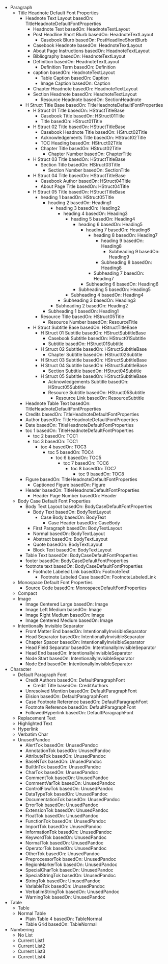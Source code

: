 * Paragraph
  * Title Headnote Default Font Properties   
    * Headnote Text Layout basedOn: TitleHeadnoteDefaultFontProperties  
      * Headnote Text basedOn: HeadnoteTextLayout  
      * Post Headline Short Blurb basedOn: HeadnoteTextLayout  
        * Casebook Blurb basedOn: PostHeadlineShortBlurb  
      * Casebook Headnote basedOn: HeadnoteTextLayout  
      * About Page Instructions basedOn: HeadnoteTextLayout  
      * Bibliography basedOn: HeadnoteTextLayout  
      * Definition basedOn: HeadnoteTextLayout  
        * Definition Term basedOn: Definition  
      * caption basedOn: HeadnoteTextLayout  
        * Table Caption basedOn: Caption  
        * Image Caption basedOn: Caption  
      * Chapter Headnote basedOn: HeadnoteTextLayout  
      * Section Headnote basedOn: HeadnoteTextLayout  
        * Resource Headnote basedOn: SectionHeadnote  
    * H Struct Title Base basedOn: TitleHeadnoteDefaultFontProperties  
      * H Struct 01 Title basedOn: HStructTitleBase  
        * Casebook Title basedOn: HStruct01Title  
        * Title basedOn: HStruct01Title  
      * H Struct 02 Title basedOn: HStructTitleBase  
        * Casebook Headnote Title basedOn: HStruct02Title  
        * Acknowledgements Title basedOn: HStruct02Title  
        * TOC Heading basedOn: HStruct02Title  
        * Chapter Title basedOn: HStruct02Title  
          * Chapter Number basedOn: ChapterTitle  
      * H Struct 03 Title basedOn: HStructTitleBase  
        * Section Title basedOn: HStruct03Title  
          * Section Number basedOn: SectionTitle  
      * H Struct 04 Title basedOn: HStructTitleBase  
        * Casebook Author basedOn: HStruct04Title  
        * About Page Title basedOn: HStruct04Title  
      * H Struct 05 Title basedOn: HStructTitleBase  
        * heading 1 basedOn: HStruct05Title  
          * heading 2 basedOn: Heading1  
            * heading 3 basedOn: Heading2  
              * heading 4 basedOn: Heading3  
                * heading 5 basedOn: Heading4  
                  * heading 6 basedOn: Heading5  
                    * heading 7 basedOn: Heading6  
                      * heading 8 basedOn: Heading7  
                        * heading 9 basedOn: Heading8  
                          * Subheading 9 basedOn: Heading9  
                        * Subheading 8 basedOn: Heading8  
                      * Subheading 7 basedOn: Heading7  
                    * Subheading 6 basedOn: Heading6  
                  * Subheading 5 basedOn: Heading5  
                * Subheading 4 basedOn: Heading4  
              * Subheading 3 basedOn: Heading3  
            * Subheading 2 basedOn: Heading2  
          * Subheading 1 basedOn: Heading1  
        * Resource Title basedOn: HStruct05Title  
          * Resource Number basedOn: ResourceTitle  
      * H Struct Subtitle Base basedOn: HStructTitleBase  
        * H Struct 01 Subtitle basedOn: HStructSubtitleBase  
          * Casebook Subtitle basedOn: HStruct01Subtitle  
          * Subtitle basedOn: HStruct01Subtitle  
        * H Struct 02 Subtitle basedOn: HStructSubtitleBase  
          * Chapter Subtitle basedOn: HStruct02Subtitle  
        * H Struct 03 Subtitle basedOn: HStructSubtitleBase  
        * H Struct 04 Subtitle basedOn: HStructSubtitleBase  
          * Section Subtitle basedOn: HStruct04Subtitle  
        * H Struct 05 Subtitle basedOn: HStructSubtitleBase  
          * Acknowledgements Subtitle basedOn: HStruct05Subtitle  
          * Resource Subtitle basedOn: HStruct05Subtitle  
            * Resource Link basedOn: ResourceSubtitle  
    * Headnote Table Text basedOn: TitleHeadnoteDefaultFontProperties  
    * Credits basedOn: TitleHeadnoteDefaultFontProperties  
    * Author basedOn: TitleHeadnoteDefaultFontProperties  
    * Date basedOn: TitleHeadnoteDefaultFontProperties  
    * toc 1 basedOn: TitleHeadnoteDefaultFontProperties  
      * toc 2 basedOn: TOC1  
      * toc 3 basedOn: TOC1  
        * toc 4 basedOn: TOC3  
          * toc 5 basedOn: TOC4  
            * toc 6 basedOn: TOC5  
              * toc 7 basedOn: TOC6  
                * toc 8 basedOn: TOC7  
                  * toc 9 basedOn: TOC8  
    * Figure basedOn: TitleHeadnoteDefaultFontProperties  
      * Captioned Figure basedOn: Figure  
    * Header basedOn: TitleHeadnoteDefaultFontProperties  
      * Header Page Number basedOn: Header  
  * Body Case Default Font Properties   
    * Body Text Layout basedOn: BodyCaseDefaultFontProperties  
      * Body Text basedOn: BodyTextLayout  
        * Case Body basedOn: BodyText  
          * Case Header basedOn: CaseBody  
      * First Paragraph basedOn: BodyTextLayout  
      * Normal basedOn: BodyTextLayout  
      * Abstract basedOn: BodyTextLayout  
      * Quote basedOn: BodyTextLayout  
      * Block Text basedOn: BodyTextLayout  
    * Table Text basedOn: BodyCaseDefaultFontProperties  
    * footer basedOn: BodyCaseDefaultFontProperties  
    * footnote text basedOn: BodyCaseDefaultFontProperties  
      * Footnote Labeled Link basedOn: FootnoteText  
        * Footnote Labeled Case basedOn: FootnoteLabeledLink  
  * Monospace Default Font Properties   
    * Source Code basedOn: MonospaceDefaultFontProperties  
  * Compact   
  * Image   
    * Image Centered Large basedOn: Image  
    * Image Left Medium basedOn: Image  
    * Image Right Medium basedOn: Image  
    * Image Centered Medium basedOn: Image  
  * Intentionally Invisible Separator   
    * Front Matter End basedOn: IntentionallyInvisibleSeparator  
    * Head Separator basedOn: IntentionallyInvisibleSeparator  
    * Chapter Spacer basedOn: IntentionallyInvisibleSeparator  
    * Head Field Separator basedOn: IntentionallyInvisibleSeparator  
    * Head End basedOn: IntentionallyInvisibleSeparator  
    * Node Start basedOn: IntentionallyInvisibleSeparator  
    * Node End basedOn: IntentionallyInvisibleSeparator  
* Character
  * Default Paragraph Font   
    * Credit Authors basedOn: DefaultParagraphFont  
      * Credit Title basedOn: CreditAuthors  
    * Unresolved Mention basedOn: DefaultParagraphFont  
    * Elision basedOn: DefaultParagraphFont  
    * Case Footnote Reference basedOn: DefaultParagraphFont  
    * Footnote Reference basedOn: DefaultParagraphFont  
    * FollowedHyperlink basedOn: DefaultParagraphFont  
  * Replacement Text   
  * Highlighted Text   
  * Hyperlink   
  * Verbatim Char   
  * UnusedPandoc   
    * AlertTok basedOn: UnusedPandoc  
    * AnnotationTok basedOn: UnusedPandoc  
    * AttributeTok basedOn: UnusedPandoc  
    * BaseNTok basedOn: UnusedPandoc  
    * BuiltInTok basedOn: UnusedPandoc  
    * CharTok basedOn: UnusedPandoc  
    * CommentTok basedOn: UnusedPandoc  
    * CommentVarTok basedOn: UnusedPandoc  
    * ControlFlowTok basedOn: UnusedPandoc  
    * DataTypeTok basedOn: UnusedPandoc  
    * DocumentationTok basedOn: UnusedPandoc  
    * ErrorTok basedOn: UnusedPandoc  
    * ExtensionTok basedOn: UnusedPandoc  
    * FloatTok basedOn: UnusedPandoc  
    * FunctionTok basedOn: UnusedPandoc  
    * ImportTok basedOn: UnusedPandoc  
    * InformationTok basedOn: UnusedPandoc  
    * KeywordTok basedOn: UnusedPandoc  
    * NormalTok basedOn: UnusedPandoc  
    * OperatorTok basedOn: UnusedPandoc  
    * OtherTok basedOn: UnusedPandoc  
    * PreprocessorTok basedOn: UnusedPandoc  
    * RegionMarkerTok basedOn: UnusedPandoc  
    * SpecialCharTok basedOn: UnusedPandoc  
    * SpecialStringTok basedOn: UnusedPandoc  
    * StringTok basedOn: UnusedPandoc  
    * VariableTok basedOn: UnusedPandoc  
    * VerbatimStringTok basedOn: UnusedPandoc  
    * WarningTok basedOn: UnusedPandoc  
* Table
  * Table   
  * Normal Table   
    * Plain Table 4 basedOn: TableNormal  
    * Table Grid basedOn: TableNormal  
* Numbering
  * No List   
  * Current List1   
  * Current List2   
  * Current List3   
  * Current List4   
